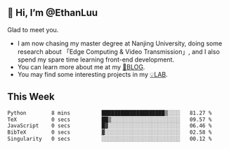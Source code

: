 ## 👋 Hi, I’m @EthanLuu

Glad to meet you.

- I am now chasing my master degree at Nanjing University, doing some research about 「Edge Computing & Video Transmission」, and I also spend my spare time learning front-end development.
- You can learn more about me at my [📝BLOG](https://blog.ethanloo.cn).
- You may find some interesting projects in my [💡LAB](https://lab.ethanloo.cn).

## This Week
<!--START_SECTION:waka-->

```txt
Python        8 mins          ████████████████████▒░░░░   81.27 %
TeX           0 secs          ██▒░░░░░░░░░░░░░░░░░░░░░░   09.57 %
JavaScript    0 secs          █▓░░░░░░░░░░░░░░░░░░░░░░░   06.46 %
BibTeX        0 secs          ▓░░░░░░░░░░░░░░░░░░░░░░░░   02.58 %
Singularity   0 secs          ░░░░░░░░░░░░░░░░░░░░░░░░░   00.12 %
```

<!--END_SECTION:waka-->
